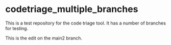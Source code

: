 # codetriage_multiple_branches
This is a test repository for the code triage tool. It has a number of branches for testing.

This is the edit on the main2 branch.
